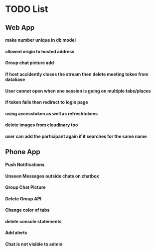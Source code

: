 # TODO List

## Web App

#### make number unique in db model
#### allowed origin to hosted address
#### Group chat picture add
#### if host accidently closes the stream then delete meeting token from database
#### User cannot open when one session is going on multiple tabs/places
#### if token fails then redirect to login page
#### using accesstoken as well as refreshtokens
#### delete images from cloudinary too
#### user can add the participant again if it searches for the same name


## Phone App

#### Push Notifications
#### Unseen Messages outside chats on chatbox
#### Group Chat Picture
#### Delete Group API
#### Change color of tabs
#### delete console statements
#### Add alerts 
#### Chat is not visible to admin